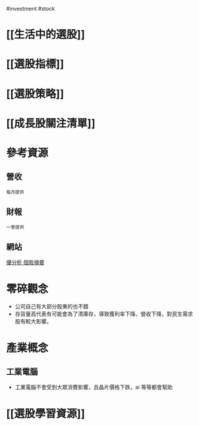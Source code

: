  #investment #stock

# [[生活中的選股]]

# [[選股指標]]

# [[選股策略]]

# [[成長股關注清單]]

# 參考資源

## 營收
	每月提供

## 財報
	一季提供

## 網站
[優分析 個股摘要](https://pro.uanalyze.com.tw/lab/freebie/stockbasicinfo-stocksummary)

# 零碎觀念
- 公司自己有大部分股東的也不錯
- 存貨量高代表有可能會為了清庫存，導致獲利率下降、營收下降，對民生需求股有較大影響。

# 產業概念
## 工業電腦
- 工業電腦不會受到大眾消費影響，且晶片價格下跌，ai 等等都會幫助

# [[選股學習資源]]